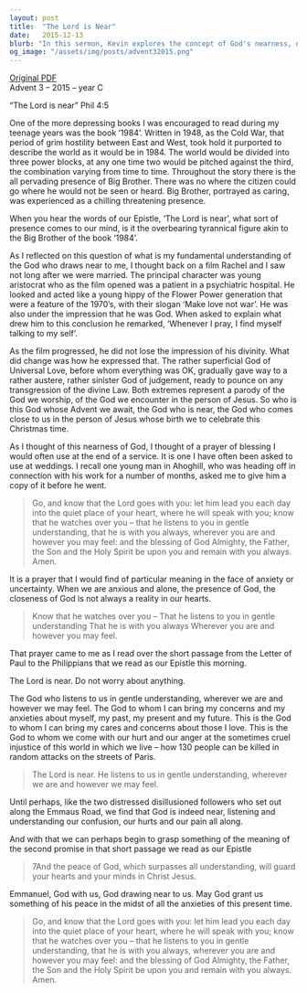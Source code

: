 ```yaml
---
layout: post
title:  "The Lord is Near"
date:   2015-12-13
blurb: "In this sermon, Kevin explores the concept of God's nearness, drawing on references from literature and a prayer of blessing. He challenges the audience to consider their understanding of God and His presence in their lives. The sermon emphasizes the comforting and understanding nature of God, encouraging the audience to bring their anxieties and concerns to Him."
og_image: "/assets/img/posts/advent32015.png"
---
```

[Original PDF](/assets/pdf/advent32015.pdf)    
Advent 3 – 2015 – year C

“The Lord is near” Phil 4:5

One of the more depressing books I was encouraged to read during my teenage years was the book ‘1984’. Written in 1948, as the Cold War, that period of grim hostility between East and West, took hold it purported to describe the world as it would be in 1984. The world would be divided into three power blocks, at any one time two would be pitched against the third, the combination varying from time to time. Throughout the story there is the all pervading presence of Big Brother. There was no where the citizen could go where he would not be seen or heard. Big Brother, portrayed as caring, was experienced as a chilling threatening presence.

When you hear the words of our Epistle, ‘The Lord is near’, what sort of presence comes to our mind, is it the overbearing tyrannical figure akin to the Big Brother of the book ‘1984’.

As I reflected on this question of what is my fundamental understanding of the God who draws near to me, I thought back on a film Rachel and I saw not long after we were married. The principal character was young aristocrat who as the film opened was a patient in a psychiatric hospital. He looked and acted like a young hippy of the Flower Power generation that were a feature of the 1970’s, with their slogan ‘Make love not war’. He was also under the impression that he was God. When asked to explain what drew him to this conclusion he remarked, ‘Whenever I pray, I find myself talking to my self’.

As the film progressed, he did not lose the impression of his divinity. What did change was how he expressed that. The rather superficial God of Universal Love, before whom everything was OK, gradually gave way to a rather austere, rather sinister God of judgement, ready to pounce on any transgression of the divine Law. Both extremes represent a parody of the God we worship, of the God we encounter in the person of Jesus. So who is this God whose Advent we await, the God who is near, the God who comes close to us in the person of Jesus whose birth we to celebrate this Christmas time.

As I thought of this nearness of God, I thought of a prayer of blessing I would often use at the end of a service. It is one I have often been asked to use at weddings. I recall one young man in Ahoghill, who was heading off in connection with his work for a number of months, asked me to give him a copy of it before he went.

> Go, and know that the Lord goes with you:
let him lead you each day into the quiet place
of your heart, where he will speak with you;
know that he watches over you –
that he listens to you in gentle understanding,
that he is with you always,
wherever you are and however you may feel:
and the blessing of God Almighty,
the Father, the Son and the Holy Spirit
be upon you and remain with you always.
Amen.

It is a prayer that I would find of particular meaning in the face of anxiety or uncertainty. When we are anxious and alone, the presence of God, the closeness of God is not always a reality in our hearts.

> Know that he watches over you –
That he listens to you in gentle understanding
That he is with you always
Wherever you are and however you may feel.

That prayer came to me as I read over the short passage from the Letter of Paul to the Philippians that we read as our Epistle this morning.

The Lord is near. Do not worry about anything.

The God who listens to us in gentle understanding, wherever we are and however we may feel. The God to whom I can bring my concerns and my anxieties about myself, my past, my present and my future. This is the God to whom I can bring my cares and concerns about those I love. This is the God to whom we come with our hurt and our anger at the sometimes cruel injustice of this world in which we live – how 130 people can be killed in random attacks on the streets of Paris.

> The Lord is near. He listens to us in gentle understanding,
wherever we are and however we may feel.

Until perhaps, like the two distressed disillusioned followers who set out along the Emmaus Road, we find that God is indeed near, listening and understanding our confusion, our hurts and our pain all along.

And with that we can perhaps begin to grasp something of the meaning of the second promise in that short passage we read as our Epistle

> 7And the peace of God, which surpasses all understanding, will
guard your hearts and your minds in Christ Jesus.

Emmanuel, God with us, God drawing near to us. May God grant us something of his peace in the midst of all the anxieties of this present time.

> Go, and know that the Lord goes with you:
let him lead you each day into the quiet place
of your heart, where he will speak with you;
know that he watches over you –
that he listens to you in gentle understanding,
that he is with you always,
wherever you are and however you may feel:
and the blessing of God Almighty,
the Father, the Son and the Holy Spirit
be upon you and remain with you always.
Amen.
